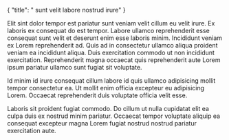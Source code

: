 {
  "title": " sunt velit labore nostrud irure"
}

Elit sint dolor tempor est pariatur sunt veniam velit cillum eu velit irure. Ex laboris ex consequat do est tempor. Labore ullamco reprehenderit esse consequat sunt velit et deserunt enim esse laboris minim. Incididunt veniam ex Lorem reprehenderit ad. Quis ad in consectetur ullamco aliqua proident veniam ea incididunt aliqua. Duis exercitation commodo ut non incididunt exercitation. Reprehenderit magna occaecat quis reprehenderit aute Lorem ipsum pariatur ullamco sunt fugiat sit voluptate.

Id minim id irure consequat cillum labore id quis ullamco adipisicing mollit tempor consectetur ea. Ut mollit enim officia excepteur eu adipisicing Lorem. Occaecat reprehenderit duis voluptate officia velit esse.

Laboris sit proident fugiat commodo. Do cillum ut nulla cupidatat elit ea culpa duis ex nostrud minim pariatur. Occaecat tempor voluptate aliquip ea consequat excepteur magna Lorem fugiat nostrud nostrud pariatur exercitation aute.